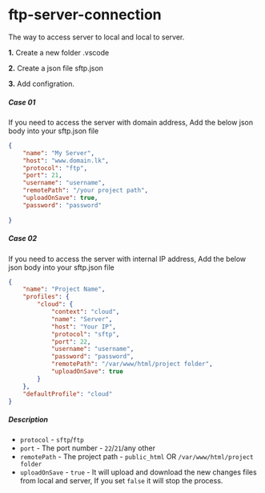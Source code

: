# ftp-server-connection
The way to access server to local and local to server.


<b>1.</b> Create a new folder .vscode

<b>2.</b> Create a json file sftp.json

<b>3.</b> Add configration.

##### Case 01

If you need to access the server with domain address, Add the below json body into your sftp.json file
```json
{
    "name": "My Server",
    "host": "www.domain.lk",
    "protocol": "ftp",
    "port": 21,
    "username": "username",
    "remotePath": "/your project path",
    "uploadOnSave": true,
    "password": "password"
    
} 
```


##### Case 02

If you need to access the server with internal IP address, Add the below json body into your sftp.json file

```json
{
    "name": "Project Name",
    "profiles": {
        "cloud": {
            "context": "cloud",
            "name": "Server",
            "host": "Your IP",
            "protocol": "sftp",
            "port": 22,
            "username": "username",
            "password": "password",
            "remotePath": "/var/www/html/project folder",
            "uploadOnSave": true
        }
    },
    "defaultProfile": "cloud"
} 
```

##### Description

- `protocol` - `sftp`/`ftp`
- `port` - The port number - `22`/`21`/any other
- `remotePath` - The project path - `public_html` OR `/var/www/html/project folder`
- `uploadOnSave` - `true` - It will upload and download the new changes files from local and server, If you set `false` it will stop the process. 
